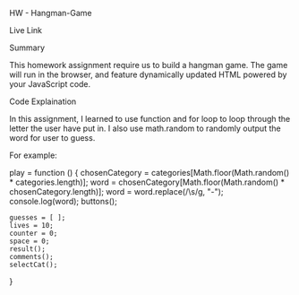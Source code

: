 
HW - Hangman-Game


Live Link 


Summary

This homework assignment require us to build a hangman game.
The game will run in the browser, and feature dynamically updated HTML powered by your JavaScript code.


Code Explaination

In this assignment, I learned to use function and for loop to loop through the letter the user have put in. I also use math.random to randomly output the word for user to guess. 


For example:

play = function () {
    chosenCategory = categories[Math.floor(Math.random() * categories.length)];
    word = chosenCategory[Math.floor(Math.random() * chosenCategory.length)];
    word = word.replace(/\s/g, "-");
    console.log(word);
    buttons();

    guesses = [ ];
    lives = 10;
    counter = 0;
    space = 0;
    result();
    comments();
    selectCat();
}